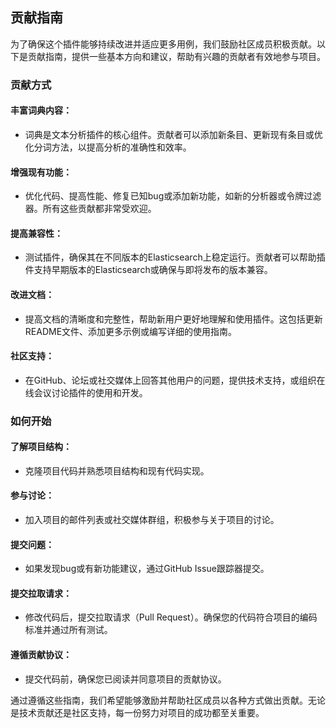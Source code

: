## 贡献指南

为了确保这个插件能够持续改进并适应更多用例，我们鼓励社区成员积极贡献。以下是贡献指南，提供一些基本方向和建议，帮助有兴趣的贡献者有效地参与项目。

### 贡献方式

#### 丰富词典内容：
- 词典是文本分析插件的核心组件。贡献者可以添加新条目、更新现有条目或优化分词方法，以提高分析的准确性和效率。

#### 增强现有功能：
- 优化代码、提高性能、修复已知bug或添加新功能，如新的分析器或令牌过滤器。所有这些贡献都非常受欢迎。

#### 提高兼容性：
- 测试插件，确保其在不同版本的Elasticsearch上稳定运行。贡献者可以帮助插件支持早期版本的Elasticsearch或确保与即将发布的版本兼容。

#### 改进文档：
- 提高文档的清晰度和完整性，帮助新用户更好地理解和使用插件。这包括更新README文件、添加更多示例或编写详细的使用指南。

#### 社区支持：
- 在GitHub、论坛或社交媒体上回答其他用户的问题，提供技术支持，或组织在线会议讨论插件的使用和开发。

### 如何开始

#### 了解项目结构：
- 克隆项目代码并熟悉项目结构和现有代码实现。

#### 参与讨论：
- 加入项目的邮件列表或社交媒体群组，积极参与关于项目的讨论。

#### 提交问题：
- 如果发现bug或有新功能建议，通过GitHub Issue跟踪器提交。

#### 提交拉取请求：
- 修改代码后，提交拉取请求（Pull Request）。确保您的代码符合项目的编码标准并通过所有测试。

#### 遵循贡献协议：
- 提交代码前，确保您已阅读并同意项目的贡献协议。

通过遵循这些指南，我们希望能够激励并帮助社区成员以各种方式做出贡献。无论是技术贡献还是社区支持，每一份努力对项目的成功都至关重要。
